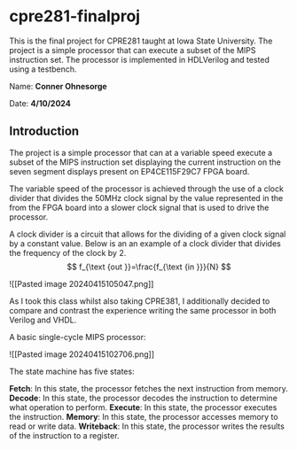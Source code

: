 # cpre281-finalproj

This is the final project for CPRE281 taught at Iowa State University. 
The project is a simple processor that can execute a subset of the MIPS instruction set.
The processor is implemented in HDLVerilog and tested using a testbench.

Name: **Conner Ohnesorge**

Date: **4/10/2024**

## Introduction

The project is a simple processor that can at a variable speed execute a subset of the MIPS instruction set displaying the current instruction on the seven segment displays present on EP4CE115F29C7 FPGA board.

The variable speed of the processor is achieved through the use of a clock divider that divides the 50MHz clock signal by the value represented in the  from the FPGA board into a slower clock signal that is used to drive the processor.

A clock divider is a circuit that allows for the dividing of a given clock signal by a constant value. Below is an an example of a clock divider that divides the frequency of the clock by 2.
$$
f_{\text {out }}=\frac{f_{\text {in }}}{N}
$$

![[Pasted image 20240415105047.png]]

As I took this class whilst also taking CPRE381, I additionally decided to compare and contrast the experience writing the same processor in both Verilog and VHDL.

A basic single-cycle MIPS processor:

![[Pasted image 20240415102706.png]]


The state machine has five states:

**Fetch**: In this state, the processor fetches the next instruction from memory.
**Decode**: In this state, the processor decodes the instruction to determine what operation to perform.
**Execute**: In this state, the processor executes the instruction.
**Memory**: In this state, the processor accesses memory to read or write data.
**Writeback**: In this state, the processor writes the results of the instruction to a register.


